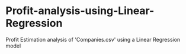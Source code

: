 # Profit-analysis-using-Linear-Regression
Profit Estimation analysis of 'Companies.csv' using a Linear Regression model
